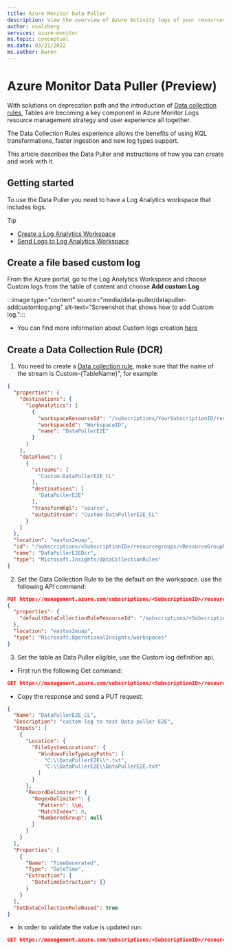 ```yaml
---
title: Azure Monitor Data Puller
description: View the overview of Azure Activity logs of your resources
author: osalzberg
services: azure-monitor
ms.topic: conceptual
ms.date: 03/21/2022
ms.author: bwren
---
```


# Azure Monitor Data Puller (Preview)
With solutions on deprecation path and the introduction of [Data collection rules](essentials/data-collection-rule-overview), Tables are becoming a key component in Azure Monitor Logs resource management strategy and user experience all together.

The Data Collection Rules experience allows the benefits of using KQL transformations, faster ingestion and new log types support.

This article describes the Data Puller and instructions of how you can create and work with it.

## Getting started
To use the Data Puller you need to have a Log Analytics workspace that includes logs.
>[!tip] 
> * [Create a Log Analytics Workspace](logs/quick-create-workspace.md)
> * [Send Logs to Log Analytics Workspace](essentials/resource-logs#send-to-log-analytics-workspace)

## Create a file based custom log
From the Azure portal, go to the Log Analytics Workspace and choose Custom logs from the table of content and choose **Add custom Log**

:::image type="content" source="media/data-puller/datapuller-addcustomlog.png" alt-text="Screenshot that shows how to add Custom log.":::

* You can find more information about Custom logs creation [here](https://docs.microsoft.com/azure/azure-monitor/agents/data-sources-custom-logs)

## Create a Data Collection Rule (DCR)
1. You need to create a [Data collection rule](essentials/data-collection-rule-overview), make sure that the name of the stream is Custom-{TableName}", for example:

```json
{
  "properties": {
    "destinations": {
      "logAnalytics": [
        {
          "workspaceResourceId": "/subscriptions/YourSubscriptionID/resourcegroups/DataPuller-E2E-Tests/providers/Microsoft.OperationalInsights/workspaces/DataPullerE2E",
          "workspaceId": "WorkspaceID",
          "name": "DataPullerE2E"
        }
      ]
    },
    "dataFlows": [
      {
        "streams": [
          "Custom-DataPullerE2E_CL"
        ],
        "destinations": [
          "DataPullerE2E"
        ],
        "transformKql": "source",
        "outputStream": "Custom-DataPullerE2E_CL"
      }
    ]
  },
  "location": "eastus2euap",
  "id": "/subscriptions/<SubscriptionID>/resourcegroups/<ResourceGroupName>/providers/Microsoft.Insights/dataCollectionRules/DataPullerE2EDcr",
  "name": "DataPullerE2EDcr",
  "type": "Microsoft.Insights/dataCollectionRules"
}

```
2. Set the Data Collection Rule to be the default on the workspace. use the following API command:
```json
PUT https://management.azure.com/subscriptions/<SubscriptionID>/resourceGroups/<ResourceGroupName>/providers/Microsoft.OperationalInsights/workspaces/<WorkspaceName>?api-version=2015-11-01-preview
{
  "properties": {
    "defaultDataCollectionRuleResourceId": "/subscriptions/<SubscriptionID>/resourcegroups/<ResourceGroupName>/providers/Microsoft.Insights/dataCollectionRules/DataPullerE2EDcr"
  },
  "location": "eastus2euap",
  "type": "Microsoft.OperationalInsights/workspaces"
}

```
3. Set the table as Data Puller eligible, use the Custom log definition api.
* First run the following Get command:
```json
GET https://management.azure.com/subscriptions/<SubscriptionID>/resourcegroups/<ResourceGroupName>/providers/Microsoft.OperationalInsights/workspaces/DataPullerE2E/logsettings/customlogs/definitions/DataPullerE2E_CL?api-version=2020-08-01
```

* Copy the response and send a PUT request:
```JSON
{
  "Name": "DataPullerE2E_CL",
  "Description": "custom log to test Data puller E2E",
  "Inputs": [
    {
      "Location": {
        "FileSystemLocations": {
          "WindowsFileTypeLogPaths": [
            "C:\\DataPullerE2E\\*.txt",
            "C:\\DataPullerE2E\\DataPullerE2E.txt"
          ]
        }
      },
      "RecordDelimiter": {
        "RegexDelimiter": {
          "Pattern": \\n,
          "MatchIndex": 0,
          "NumberedGroup": null
        }
      }
    }
  ],
  "Properties": [
    {
      "Name": "TimeGenerated",
      "Type": "DateTime",
      "Extraction": {
        "DateTimeExtraction": {}
      }
    }
  ],
  "SetDataCollectionRuleBased": true 
}
```
 * In order to validate the value is updated run:
```json
GET https://management.azure.com/subscriptions/<SubscriptionID>/resourcegroups/<ResourceGroupName>/providers/microsoft.operationalinsights/workspaces/datapullere2e/datasources?api-version=2020-08-01&$filter=(kind%20eq%20'CustomLog')
```
